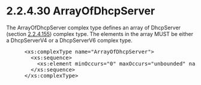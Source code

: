 <html dir="LTR" xmlns:mshelp="http://msdn.microsoft.com/mshelp" xmlns:ddue="http://ddue.schemas.microsoft.com/authoring/2003/5" xmlns:xlink="http://www.w3.org/1999/xlink" xmlns:tool="http://www.microsoft.com/tooltip">
 <body>
 <div id="header">
 <h1 class="heading">2.2.4.30 ArrayOfDhcpServer</h1>
 </div>
 <div id="mainSection">
 <div id="mainBody">
 <div id="allHistory" class="saveHistory"></div>
 <div id="sectionSection0" class="section" name="collapseableSection">
 

<p>The ArrayOfDhcpServer complex type defines an array of
DhcpServer (section <a href="073a95b0-c0c1-477d-bcd4-d4f1726f9307.md">2.2.4.155</a>)
complex type. The elements in the array MUST be either a DhcpServerV4 or a
DhcpServerV6 complex type.</p>

<dl>
<dd>
<div><pre> &lt;xs:complexType name=&quot;ArrayOfDhcpServer&quot;&gt;
   &lt;xs:sequence&gt;
     &lt;xs:element minOccurs=&quot;0&quot; maxOccurs=&quot;unbounded&quot; name=&quot;DhcpServer&quot; nillable=&quot;true&quot; type=&quot;ipam:DhcpServer&quot; /&gt;
   &lt;/xs:sequence&gt;
 &lt;/xs:complexType&gt;
</pre></div>
</dd></dl>


 </div>
 </div>
 </div>
 </body>
</html>